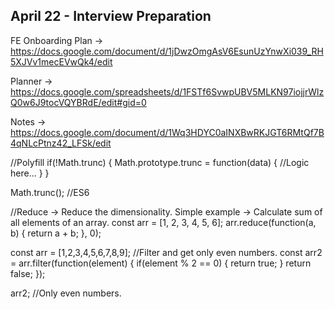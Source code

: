 ## April 22 - Interview Preparation

FE Onboarding Plan -> https://docs.google.com/document/d/1jDwzOmgAsV6EsunUzYnwXi039_RH5XJVv1mecEVwQk4/edit

Planner -> https://docs.google.com/spreadsheets/d/1FSTf6SvwpUBV5MLKN97iojjrWlzQ0w6J9tocVQYBRdE/edit#gid=0

Notes -> https://docs.google.com/document/d/1Wq3HDYC0aINXBwRKJGT6RMtQf7B4qNLcPtnz42_LFSk/edit

//Polyfill
if(!Math.trunc) {
  Math.prototype.trunc = function(data) {
    //Logic here...
  }
}

Math.trunc(); //ES6

//Reduce -> Reduce the dimensionality. 
Simple example -> Calculate sum of all elements of an array.
const arr = [1, 2, 3, 4, 5, 6];
arr.reduce(function(a, b) {
  return a + b;
}, 0);

const arr = [1,2,3,4,5,6,7,8,9];
//Filter and get only even numbers.
const arr2 = arr.filter(function(element) {
  if(element % 2 == 0) {
    return true;
  }
  return false;
});

arr2; //Only even numbers.